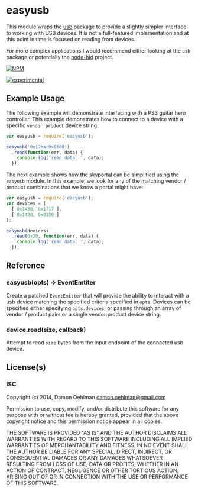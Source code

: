 # easyusb

This module wraps the [usb](https://github.com/nonolith/node-usb) package to
provide a slightly simpler interface to working with USB devices.  It is not
a full-featured implementation and at this point in time is focused on
reading from devices.

For more complex applications I would recommend either looking at the `usb`
package or potentially the [node-hid](https://github.com/node-hid/node-hid)
project.


[![NPM](https://nodei.co/npm/easyusb.png)](https://nodei.co/npm/easyusb/)

[![experimental](https://img.shields.io/badge/stability-experimental-red.svg)](https://github.com/badges/stability-badges) 

## Example Usage

The following example will demonstrate interfacing with a PS3 guitar hero
controller.  This example demonstrates how to connect to a device with a
specific `vendor:product` device string:

```js
var easyusb = require('easyusb');

easyusb('0x12ba:0x0100')
  .read(function(err, data) {
    console.log('read data: ', data);
  });

```

The next example shows how the
[skyportal](https://github.com/DamonOehlman/skyportal) can be simplified
using the `easyusb` module.  In this example, we look for any of the matching
vendor / product combinations that we know a portal might have:

```js
var easyusb = require('easyusb');
var devices = [
  [ 0x1430, 0x1f17 ],
  [ 0x1430, 0x0150 ]
];

easyusb(devices)
  .read(0x20, function(err, data) {
    console.log('read data: ', data);
  });

```

## Reference

### easyusb(opts) => EventEmtiter

Create a patched `EventEmitter` that will provide the ability to interact with
a usb device matching the specified criteria specified in `opts`.  Devices can
be specified either specifying `opts.devices`, or passing through an array of
vendor / product pairs or a single vendor:product device string.

### device.read(size, callback)

Attempt to read `size` bytes from the input endpoint of the connected
usb device.

## License(s)

### ISC

Copyright (c) 2014, Damon Oehlman <damon.oehlman@gmail.com>

Permission to use, copy, modify, and/or distribute this software for any
purpose with or without fee is hereby granted, provided that the above
copyright notice and this permission notice appear in all copies.

THE SOFTWARE IS PROVIDED "AS IS" AND THE AUTHOR DISCLAIMS ALL WARRANTIES WITH
REGARD TO THIS SOFTWARE INCLUDING ALL IMPLIED WARRANTIES OF MERCHANTABILITY
AND FITNESS. IN NO EVENT SHALL THE AUTHOR BE LIABLE FOR ANY SPECIAL, DIRECT,
INDIRECT, OR CONSEQUENTIAL DAMAGES OR ANY DAMAGES WHATSOEVER RESULTING FROM
LOSS OF USE, DATA OR PROFITS, WHETHER IN AN ACTION OF CONTRACT, NEGLIGENCE OR
OTHER TORTIOUS ACTION, ARISING OUT OF OR IN CONNECTION WITH THE USE OR
PERFORMANCE OF THIS SOFTWARE.
